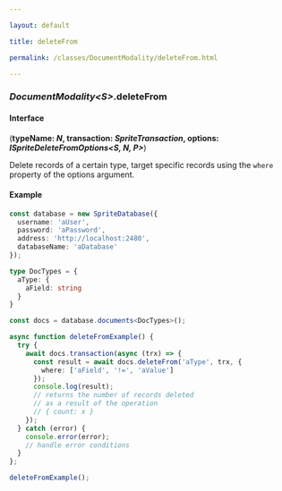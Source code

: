 ```yaml
---

layout: default

title: deleteFrom

permalink: /classes/DocumentModality/deleteFrom.html

---
```


### _DocumentModality&lt;S&gt;_.deleteFrom

#### Interface

(**typeName: *N*, transaction: *SpriteTransaction*, options: *ISpriteDeleteFromOptions&lt;S, N, P&gt;***)

Delete records of a certain type, target specific records
using the `where` property of the options argument.

#### Example

```ts
const database = new SpriteDatabase({
  username: 'aUser',
  password: 'aPassword',
  address: 'http://localhost:2480',
  databaseName: 'aDatabase'
});

type DocTypes = {
  aType: {
    aField: string
  }
}

const docs = database.documents<DocTypes>();

async function deleteFromExample() {
  try {
    await docs.transaction(async (trx) => {
      const result = await docs.deleteFrom('aType', trx, {
        where: ['aField', '!=', 'aValue']
      });
      console.log(result);
      // returns the number of records deleted
      // as a result of the operation
      // { count: x }
    });
  } catch (error) {
    console.error(error);
    // handle error conditions
  }
};

deleteFromExample();
```

